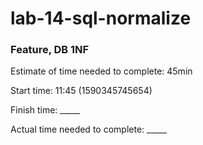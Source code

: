 # lab-14-sql-normalize

### Feature, DB 1NF

Estimate of time needed to complete: 45min

Start time: 11:45 (1590345745654)

Finish time: _____

Actual time needed to complete: _____